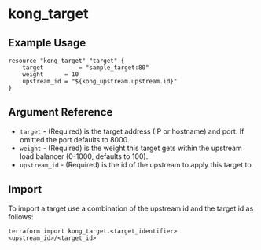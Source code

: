 # kong_target

## Example Usage

```hcl
resource "kong_target" "target" {
    target  		= "sample_target:80"
    weight 	  	= 10
    upstream_id = "${kong_upstream.upstream.id}"
}
```

## Argument Reference

* `target` - (Required) is the target address (IP or hostname) and port. If omitted the port defaults to 8000.
* `weight` - (Required) is the weight this target gets within the upstream load balancer (0-1000, defaults to 100).
* `upstream_id` - (Required) is the id of the upstream to apply this target to.

## Import

To import a target use a combination of the upstream id and the target id as follows:

```shell
terraform import kong_target.<target_identifier> <upstream_id>/<target_id>
```
